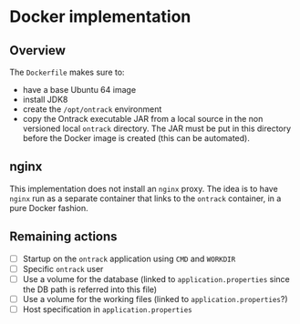 Docker implementation
=====================

## Overview

The `Dockerfile` makes sure to:

* have a base Ubuntu 64 image
* install JDK8
* create the `/opt/ontrack` environment
* copy the Ontrack executable JAR from a local source in the non versioned local `ontrack` directory. The JAR 
must be put in this directory before the Docker image is created (this can be automated).

## nginx

This implementation does not install an `nginx` proxy. The idea is to have `nginx` run as a separate container 
that links to the `ontrack` container, in a pure Docker fashion.

## Remaining actions

* [ ] Startup on the `ontrack` application using `CMD` and `WORKDIR`
* [ ] Specific `ontrack` user
* [ ] Use a volume for the database (linked to `application.properties` since the DB path is referred into this file)
* [ ] Use a volume for the working files (linked to `application.properties`?)
* [ ] Host specification in `application.properties`
